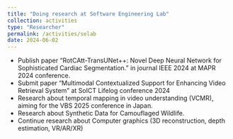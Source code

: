 ```yaml
---
title: "Doing research at Software Engineering Lab"
collection: activities
type: "Researcher"
permalink: /activities/selab
date: 2024-06-02
---
```


- Publish paper “RotCAtt-TransUNet++: Novel Deep Neural Network for Sophisticated Cardiac Segmentation.” in journal IEEE 2024 at MAPR 2024 conference.
- Submit paper “Multimodal Contextualized Support for Enhancing Video Retrieval System” at SoICT Lifelog conference 2024 
- Research about temporal mapping in video understanding (VCMR), aiming for the VBS 2025 conference in Japan.
- Research about Synthetic Data for Camouflaged Wildlife.
- Continue research about Computer graphics (3D reconstruction, depth estimation, VR/AR/XR)